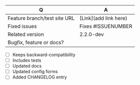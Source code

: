 Q | A
--- | ---
Feature branch/test site URL | [Link](add link here)
Fixed issues | Fixes #ISSUENUMBER
Related version | 2.2.0-dev
Bugfix, feature or docs? |
* [ ] Keeps backward-compatibility
* [ ] Includes tests
* [ ] Updated docs
* [ ] Updated config forms
* [ ] Added CHANGELOG entry
